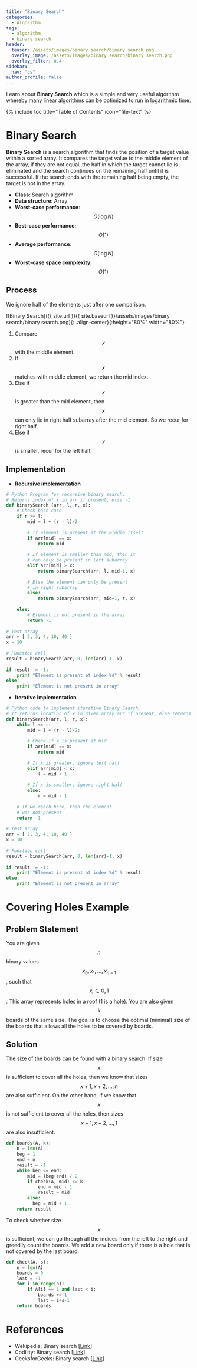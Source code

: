 ```yaml
---
title: "Binary Search"
categories:
  - Algorithm
tags:
  - algorithm
  - binary search
header:
  teaser: /assets/images/binary search/binary search.png
  overlay_image: /assets/images/binary search/binary search.png
  overlay_filter: 0.4
sidebar:
  nav: "cs"
author_profile: false
---
```


Learn about **Binary Search** which is a simple and very useful algorithm whereby many linear algorithms can be optimized to run in logarithmic time.

{% include toc title="Table of Contents" icon="file-text" %}

# Binary Search
**Binary Search** is a search algorithm that finds the position of a target value within a sorted array.
It compares the target value to the middle element of the array, if they are not equal, the half in which the target cannot lie is eliminated and the search continues on the remaining half until it is successful.
If the search ends with the remaining half being empty, the target is not in the array.

- **Class**: Search algorithm
- **Data structure**: Array
- **Worst-case performance**: $$O(\log N)$$
- **Best-case performance**: $$O(1)$$
- **Average performance**: $$O(\log N)$$
- **Worst-case space complexity**: $$O(1)$$

## Process
We ignore half of the elements just after one comparison.

![Binary Search]({{ site.url }}{{ site.baseurl }}/assets/images/binary search/binary search.png){: .align-center}{:height="80%" width="80%"}

1. Compare $$x$$ with the middle element.
2. If $$x$$ matches with middle element, we return the mid index.
3. Else if $$x$$ is greater than the mid element, then $$x$$ can only lie in right half subarray after the mid element. So we recur for right half.
4. Else if $$x$$ is smaller, recur for the left half.

## Implementation
- **Recursive implementation**

```python
# Python Program for recursive binary search.
# Returns index of x in arr if present, else -1
def binarySearch (arr, l, r, x): 
    # Check base case
    if r >= l: 
        mid = l + (r - l)/2
 
        # If element is present at the middle itself
        if arr[mid] == x:
            return mid
         
        # If element is smaller than mid, then it 
        # can only be present in left subarray
        elif arr[mid] > x:
            return binarySearch(arr, l, mid-1, x)
 
        # Else the element can only be present 
        # in right subarray
        else:
            return binarySearch(arr, mid+1, r, x)
 
    else:
        # Element is not present in the array
        return -1
 
# Test array
arr = [ 2, 3, 4, 10, 40 ]
x = 10
 
# Function call
result = binarySearch(arr, 0, len(arr)-1, x)
 
if result != -1:
    print "Element is present at index %d" % result
else:
    print "Element is not present in array"
```

- **Iterative implementation**

```python
# Python code to implement iterative Binary Search.
# It returns location of x in given array arr if present, else returns -1
def binarySearch(arr, l, r, x): 
    while l <= r: 
        mid = l + (r - l)/2;
         
        # Check if x is present at mid
        if arr[mid] == x:
            return mid
 
        # If x is greater, ignore left half
        elif arr[mid] < x:
            l = mid + 1
 
        # If x is smaller, ignore right half
        else:
            r = mid - 1
     
    # If we reach here, then the element
    # was not present
    return -1 
 
# Test array
arr = [ 2, 3, 4, 10, 40 ]
x = 10
 
# Function call
result = binarySearch(arr, 0, len(arr)-1, x)
 
if result != -1:
    print "Element is present at index %d" % result
else:
    print "Element is not present in array"
```

# Covering Holes Example
## Problem Statement
You are given $$n$$ binary values $$x_0, x_1, ... , x_{n−1}$$, such that $$x_i \in {0, 1}$$.
This array represents holes in a roof (1 is a hole).
You are also given $$k$$ boards of the same size.
The goal is to choose the optimal (minimal) size of the boards that allows all the holes to be covered by boards.

## Solution
The size of the boards can be found with a binary search.
If size $$x$$ is sufficient to cover all the holes, then we know that sizes $$x+1, x+2, ... , n$$ are also sufficient.
On the other hand, if we know that $$x$$ is not sufficient to cover all the holes, then sizes $$x−1, x−2, ... , 1$$ are also insufficient.

```python
def boards(A, k):
    n = len(A)
    beg = 1
    end = n
    result = -1
    while beg <= end:
        mid = (beg+end) / 2
        if check(A, mid) <= k:
            end = mid - 1
            result = mid
        else:
          beg = mid + 1
    return result
```

To check whether size $$x$$ is sufficient, we can go through all the indices from the left to the right and greedily count the boards.
We add a new board only if there is a hole that is not covered by the last board.

```python
def check(A, s):
    n = len(A)
    boards = 0
    last = -1
    for i in range(n):
        if A[i] == 1 and last < i:
            boards += 1
            last = i+s-1
    return boards
```

# References
- Wekipedia: Binary search [[Link](https://en.wikipedia.org/wiki/Binary_search_algorithm)]
- Codility: Binary search [[Link](https://codility.com/media/train/12-BinarySearch.pdf)]
- GeeksforGeeks: Binary search [[Link](https://www.geeksforgeeks.org/binary-search/)]


